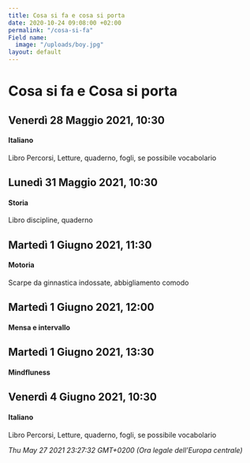 ```yaml
---
title: Cosa si fa e cosa si porta
date: 2020-10-24 09:08:00 +02:00
permalink: "/cosa-si-fa"
Field name:
  image: "/uploads/boy.jpg"
layout: default
---
```


# Cosa si fa e Cosa si porta
## Venerdì 28 Maggio 2021, 10:30
#### Italiano
Libro Percorsi, Letture, quaderno, fogli, se possibile vocabolario  
## Lunedì 31 Maggio 2021, 10:30
#### Storia
Libro discipline, quaderno  
## Martedì 1 Giugno 2021, 11:30
#### Motoria
Scarpe da ginnastica indossate, abbigliamento comodo  
## Martedì 1 Giugno 2021, 12:00
#### Mensa e intervallo
  
## Martedì 1 Giugno 2021, 13:30
#### Mindfluness
  
## Venerdì 4 Giugno 2021, 10:30
#### Italiano
Libro Percorsi, Letture, quaderno, fogli, se possibile vocabolario  

_Thu May 27 2021 23:27:32 GMT+0200 (Ora legale dell’Europa centrale)_